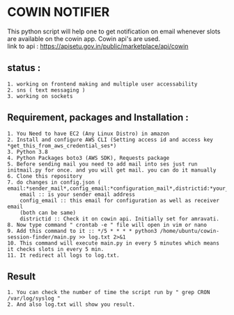 # COWIN NOTIFIER

This python script will help one to get notification on email whenever slots are available on the cowin app.
Cowin api's are used. <br>
link to api : https://apisetu.gov.in/public/marketplace/api/cowin

## status : 
    1. working on frontend making and multiple user accessability
    2. sns ( text messaging )
    3. working on sockets

## Requirement, packages and Installation : 
    1. You Need to have EC2 (Any Linux Distro) in amazon 
    2. Install and configure AWS CLI (Setting access id and access key *get_this_from_aws_credential_ses*)
    3. Python 3.8
    4. Python Packages boto3 (AWS SDK), Requests package
    5. Before sending mail you need to add mail into ses just run initmail.py for once. and you will get mail. you can do it manually
    6. Clone this repository
    7. do changes in config.json ( email:*sender_mail*,config_email:*configuration_mail*,districtid:*your_district_id*)
        email :: is your sender email address
        config_email :: this email for configuration as well as receiver email
        (both can be same)
        districtid :: Check it on cowin api. Initially set for amravati.
    8. Now type command " crontab -e " file will open in vim or nano
    9. Add this command to it :: */5 * * * * python3 /home/ubuntu/cowin-session-finder/main.py >> log.txt 2>&1
    10. This command will execute main.py in every 5 minutes which means it checks slots in every 5 min.
    11. It redirect all logs to log.txt.
 
## Result
    1. You can check the number of time the script run by " grep CRON /var/log/syslog " 
    2. And also log.txt will show you result. 


   
